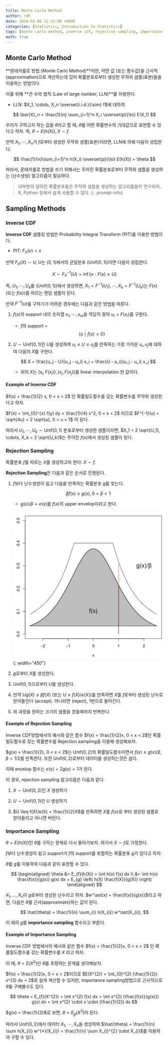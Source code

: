 ```yaml
---
title: Monte Carlo Method
author: rdh
date: 2024-02-06 11:33:00 +0800
categories: [Statistics, Introduction to Statistics]
tags: [monte carlo method, inverse cdf, rejection sampling, importance sampling, statistics]
math: true
---
```

## Monte Carlo Method
**몬테카를로 방법 (Monte Carlo Method)**이란, 어떤 값 (또는 함수값)을 근사적(approximation)으로 계산하는데 있어 확률분포로부터 생성한 무작위 샘플(표본)들을 이용하는 방법이다.

이를 위해 **큰 수의 법칙 (Law of large number, LLN)**를 이용한다.

* LLN: $X_1, \cdots, X_n \overset{i.i.d.}{\sim} f$에 대하여

$$
\bar{X}_n = \frac{1}{n} \sum_{i=1}^n X_i \overset{p}{\to} E(X_1)
$$

우리가 구하고자 하는 값을 $\theta$라고 할 때, $\theta$를 어떤 확률변수의 기대값으로 표현할 수 있다고 하자. 즉, $\theta = E(h(X)), X \sim f$.

만약 $X_1, \cdots, X_n$가 $f$로부터 생성한 무작위 샘플(표본)이라면, LLN에 의해 다음이 성립한다.

$$
\frac{1}{n}\sum_{i=1}^n h(X_i) \overset{p}{\to} E(h(X)) = \theta
$$

따라서, 몬테카를로 방법을 쓰기 위해서는 주어진 확률분포로부터 무작위 샘플을 생성하는 (난수생성) 알고리즘이 필요하다.

> 대부분의 알려진 확률분포들은 무작위 샘플을 생성하는 알고리즘들이 연구되어, R, Python 등에서 쉽게 사용할 수 있다.
{: .prompt-info}

## Sampling Methods
### Inverse CDF
**Inverse CDF** 샘플링 방법은 Probability Integral Transform (PIT)를 이용한 방법이다. 

* PIT: $F_X(x) = x$

만약 $F_X(X) \sim U, U$는 $(0, 1)$에서의 균일분포 $(\text{Unif}(0,1))$이면 다음이 성립한다.

$$
X \sim F_X^{-1}(U) = \inf \{x : F(x) \ge U\}
$$

즉, $U_1, \cdots, U_k$를 $(\text{Unif}(0,1))$에서 생성하면, $X_1 = F^{-1}(U_1), \cdots, X_k = F^{-1}(U_k)$는 $F(x)$ (또는 $f(x)$)를 따르는 랜덤 샘플이 된다.

만약 $F^{-1}(u)$를 구하기가 어려운 경우에는 다음과 같은 방법을 따른다.

1. $f(x)$의 support 내의 숫자열 $x_1, \cdots, x_m$을 적당히 찾아 $u_i = F(x_i)$를 구한다.
    * $f$의 support = $$\{x \mid f(x) > 0 \}$$

2. $U \sim \text{Unif}(0,1)$인 $U$를 생성하여 $u_i \leq U \leq u_j$를 만족하는 가장 가까운 $u_i, u_j$에 대하여 다음의 $X$를 구한다.

    $$
    X = \frac{u_j - U}{u_j - u_i} x_i + \frac{U - u_i}{u_j - u_i} x_j
    $$

    * 위의 $X$는 $(x_i, F(x_i)), (x_j, F(x_j))$를 linear interpolation 한 값이다.

#### Example of Inverse CDF
$f(x) = \frac{1}{2} x, 0 < x < 2$ 인 확률밀도함수를 갖는 확률변수를 무작위 생성한다고 하자.

$F(x) = \int_{0}^{x} f(y) dy = \frac{1}{4} x^2, 0 < x < 2$ 이므로 $F^{-1}(u) = \sqrt{4u} = 2 \sqrt{u}, 0 < u < 1$ 이 된다.

따라서 $U_1, \cdots, U_k \sim \text{Unif}(0,1)$ 분포로부터 생성한 샘플이라면, $X_1 = 2 \sqrt{U_1}, \cdots, X_k = 2 \sqrt{U_k}$는 주어진 $f(x)$에서 생성된 샘플이 된다.

### Rejection Sampling
확률분포 $f$를 따르는 $X$를 생성하고자 한다: $X \sim f$.

**Rejection Sampling**은 다음과 같은 순서로 진행된다.

1. $f$보다 난수생성이 쉽고 다음을 만족하는 확률분포 $g$를 찾는다.

    $$
    \beta f(x) \leq g(x), 0 < \beta < 1
    $$

    * $g(x)/\beta = e(x)$를 $f(x)$의 upper envelop이라고 한다.

    ![](/assets/img/Monte-Carlo-Method-01.png){: width="450"}

2. $g$로부터 $X$를 생성한다.

3. $\text{Unif}(0, 1)$으로부터 $U$를 생성한다.

4. 만약 $Ug(X) \leq \beta f(X)$ (또는 $U \leq f(X)/e(X)$)를 만족하면 $X$를 $f$로부터 생성된 난수로 받아들인다 (accept). 아니라면 (reject), 1번으로 돌아간다.

5. 위 과정을 원하는 크기의 샘플을 얻을때까지 반복한다.

#### Example of Rejection Sampling
Inverse CDF방법에서의 예시와 같은 함수 $f(x) = \frac{1}{2}x, 0 < x < 2$인 확률밀도함수로 갖는 확률변수를 Rejection sampling을 이용해 생성해보자.

$g(x) = \frac{1}{2}, 0 < x < 2$는 $\text{Unif}(0,2)$의 확률밀도함수이면서 $f(x) \leq g(x)/\beta, \beta = 1/2$를 만족한다. 또한 $\text{Unif}(0, 2)$로부터 데이터를 생성하는것은 쉽다.

이때 envelop 함수는 $e(x) = 2g(x) = 1$가 된다.

이 경우, rejection sampling 알고리즘은 다음과 같다.

1. $X \sim \text{Unif}(0,2)$인 $X$ 생성하기

2. $U \sim \text{Unif}(0, 1)$인 $U$ 생성하기

3. $U \leq f(X)/e(X) = \frac{1}{2}X$를 만족하면 $X$를 $f(x)$로 부터 생성된 샘플로 받아들이고 아니면 버린다.

### Importance Sampling
$\theta = E(h(X))$인 $\theta$를 구하는 문제로 다시 돌아가보자. 여기서 $X \sim f$로 가정한다.

$f$보다 난수생성이 쉽고 support가 $f$의 support를 포함하는 확률분포 $g$가 있다고 하자.

$\theta$를 $g$를 이용하여 다음과 같이 표현할 수 있다.

$$
\begin{aligned}
\theta &= E_{f}(h(X)) = \int h(x) f(x) dx \\
&= \int h(x) \frac{f(x)}{g(x)} g(x) dx = E_{g} \left( h(X) \frac{f(X)}{g(X)} \right)
\end{aligned}
$$

$X_{1}, \ldots, X_{n}$이 $g$로부터 생성된 난수라고 하자. $w^\ast(x) = \frac{f(x)}{g(x)}$라고 하면, 다음은 $\theta$를 근사(approximate)하는 값이 된다.

$$
\hat{\theta} = \frac{1}{n} \sum_{i} h(X_{i}) w^\ast(X_{i}),
$$

이 때의 $g$를 **importance sampling** 함수라고 부른다.

#### Example of Importance Sampling
Inverse CDF 방법에서의 예시와 같은 함수 $f(x) = \frac{1}{2}x, 0 < x < 2$ 인 확률밀도함수를 갖는 확률변수를 $X$ 라고 하자.

이 때, $\theta = E(X^{2})$인 $\theta$를 추정하는 문제를 생각해보자.

$f(x) = \frac{1}{2}x, 0 < x < 2$이므로 $E(X^{2}) = \int_{0}^{2} (\frac{1}{2}) x^{3} dx = 2$로 쉽게 계산할 수 있지만, Importance sampling방법으로 근사적으로 $\theta$를 구해볼수도 있다.

$$
\theta = E_{f}(X^{2}) = \int x^{2} f(x) dx = \int x^{2} (\frac{f(x)}{g(x)}) g(x) dx = \int x^{2} \cdot x \cdot (\frac{1}{2}) dx
$$

$g(x) = \frac{1}{2}$로 보면, $\theta = E_{g}(X^{3})$이 된다.

따라서 $\text{Unif}(0, 2)$에서 데이터 $X_{1}, \cdots, X_{n}$을 생성하여 $\hat{\theta} = \frac{1}{n} \sum h(X_{i}) w^{*}(X_{i}) = \frac{1}{n} \sum X_{i}^{2} \cdot X_{i}$를 이용하여 구할 수 있다.

